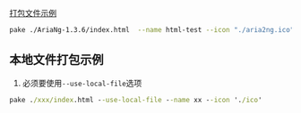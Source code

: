 [打包文件示例](https://github.com/tw93/Pake/wiki/Pake%E6%89%93%E5%8C%85%E9%9D%99%E6%80%81%E6%96%87%E4%BB%B6%E7%A4%BA%E4%BE%8B)

```bash
pake ./AriaNg-1.3.6/index.html  --name html-test --icon "./aria2ng.ico" --use-local-file --safe-domain weread.qq.com,google.com
```

## 本地文件打包示例

1. 必须要使用`--use-local-file`选项
```cmd
pake ./xxx/index.html --use-local-file --name xx --icon './ico'
```